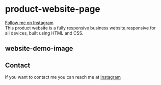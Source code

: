 # product-website-page
[Follow me on Instagram](https://www.instagram.com/nakel_code?igsh=d2FxdTFidXlpa2xw&utm_souce=qr)   
 This product website is a fully responsive business website,responsive for all devices, built using HTML and CSS.


  

## website-demo-image



## Contact

If you want to contact me you can reach me at [Instagram](https://www.instagram.com/nakel_code?igsh=d2FxdTFidXlpa2xw&utm_souce=qr)
